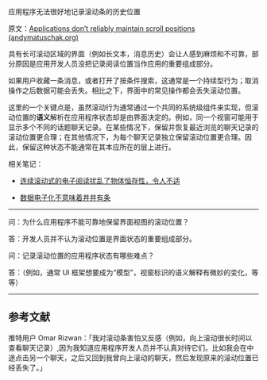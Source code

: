 应用程序无法很好地记录滚动条的历史位置

原文：[Applications don’t reliably maintain scroll positions (andymatuschak.org)](https://notes.andymatuschak.org/z2aEsmuNMnFH15r8LstXK3SpX3uuHGoP4HLN)

具有长可滚动区域的界面（例如长文本，消息历史）会让人感到麻烦和不可靠，部分原因是应用开发人员没把记录阅读位置当作应用的重要组成部分。

如果用户收藏一条消息，或者打开了按条件搜索，这通常是一个持续型行为；取消操作之后数据可能会丢失。相比之下，界面中的常见操作都会丢失滚动位置。

这里的一个关键点是，虽然滚动行为通常通过一个共同的系统级组件来实现，但滚动位置的**语义**解析在应用程序状态却是由界面决定的。例如，同一个视窗可能用于显示多个不同的话题聊天记录。在某些情况下，保留并恢复最近浏览的聊天记录的滚动位置更合理；在其他情况下，为每个聊天记录独立保留滚动位置更合理。因此，保留这种状态不能通常在其本应所在的层上进行。

相关笔记：

- [连续滚动式的电子阅读扰乱了物体恒存性，令人不适](https://notes.andymatuschak.org/z6cxCDMXRWBritiSgzs4cdKd737H5U9XLBaFr) 

- [数据电子化不意味着井井有条](https://notes.andymatuschak.org/ztR58jhZh7eCJLm7Yc51wAqJVLENXNL4JDi)

------

问：为什么应用程序不能可靠地保留界面视图的滚动位置？

答：开发人员并不认为滚动位置是界面状态的重要组成部分。

问：记录滚动位置的应用程序状态有哪些难点？

答：（例如，通常 UI 框架想要成为“模型”，视窗标识的语义解释有微妙的变化，等等）

------

## 参考文献

推特用户 Omar Rizwan：「我对滚动条害怕又反感（例如，向上滚动很长时间以查看聊天记录）,因为我知道应用程序开发人员并不认真对待它们。比如我会在中途点击另一个聊天，之后又回到我曾向上滚动的聊天，然后发现原来的滚动位置已经丢失了。」